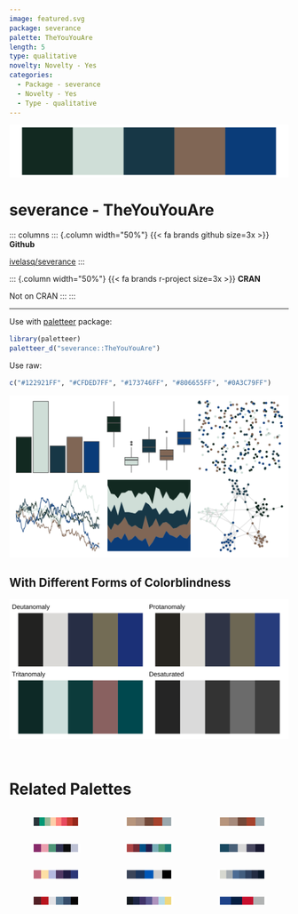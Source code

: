 ```yaml
---
image: featured.svg
package: severance
palette: TheYouYouAre
length: 5
type: qualitative
novelty: Novelty - Yes
categories:
  - Package - severance
  - Novelty - Yes
  - Type - qualitative
---
```


![](featured.svg)

# severance - TheYouYouAre 

::: columns
::: {.column width="50%"}
{{< fa brands github size=3x >}}
**Github**

[ivelasq/severance](https://github.com/ivelasq/severance)
:::

::: {.column width="50%"}
{{< fa brands r-project size=3x >}}
**CRAN**

Not on CRAN
:::
:::

<hr> 

Use with [paletteer](https://emilhvitfeldt.github.io/paletteer/) package:

```r
library(paletteer)
paletteer_d("severance::TheYouYouAre")
```

Use raw:

```r
c("#122921FF", "#CFDED7FF", "#173746FF", "#806655FF", "#0A3C79FF")
``` 

![](examples.png) <br>

## With Different Forms of Colorblindness

![](colorblind.svg) 

<br>

# Related Palettes

<div class="list" style="display: grid; grid-template-columns: auto auto auto;"> <figure class="figure">
<a href="../../awtools/a_palette/"> <img src="../../awtools/a_palette/featured.svg" style="width: 100%;" class="figure-img"></a>
</figure> <figure class="figure">
<a href="../../ButterflyColors/hamadryas_feronia/"> <img src="../../ButterflyColors/hamadryas_feronia/featured.svg" style="width: 100%;" class="figure-img"></a>
</figure> <figure class="figure">
<a href="../../ButterflyColors/hamadryas_feronia/"> <img src="../../ButterflyColors/hamadryas_feronia/featured.svg" style="width: 100%;" class="figure-img"></a>
</figure> <figure class="figure">
<a href="../../futurevisions/jupiter/"> <img src="../../futurevisions/jupiter/featured.svg" style="width: 100%;" class="figure-img"></a>
</figure> <figure class="figure">
<a href="../../MoMAColors/Sidhu/"> <img src="../../MoMAColors/Sidhu/featured.svg" style="width: 100%;" class="figure-img"></a>
</figure> <figure class="figure">
<a href="../../nord/mountain_forms/"> <img src="../../nord/mountain_forms/featured.svg" style="width: 100%;" class="figure-img"></a>
</figure> <figure class="figure">
<a href="../../DresdenColor/briefcases/"> <img src="../../DresdenColor/briefcases/featured.svg" style="width: 100%;" class="figure-img"></a>
</figure> <figure class="figure">
<a href="../../nbapalettes/magic_city2/"> <img src="../../nbapalettes/magic_city2/featured.svg" style="width: 100%;" class="figure-img"></a>
</figure> <figure class="figure">
<a href="../../MexBrewer/Frida/"> <img src="../../MexBrewer/Frida/featured.svg" style="width: 100%;" class="figure-img"></a>
</figure> <figure class="figure">
<a href="../../DresdenColor/foolmoon/"> <img src="../../DresdenColor/foolmoon/featured.svg" style="width: 100%;" class="figure-img"></a>
</figure> <figure class="figure">
<a href="../../ghibli/LaputaMedium/"> <img src="../../ghibli/LaputaMedium/featured.svg" style="width: 100%;" class="figure-img"></a>
</figure> <figure class="figure">
<a href="../../nbapalettes/pistons_city/"> <img src="../../nbapalettes/pistons_city/featured.svg" style="width: 100%;" class="figure-img"></a>
</figure> 
</div>
